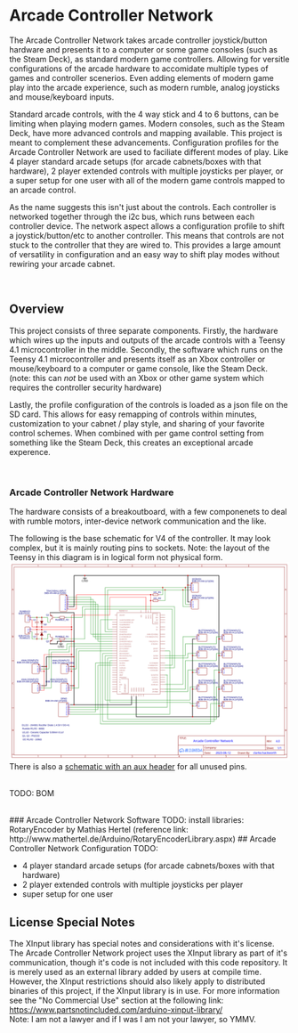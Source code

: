# Arcade Controller Network
The Arcade Controller Network takes arcade controller joystick/button hardware and presents it to a computer or some game consoles (such as the Steam Deck), as standard modern game controllers. Allowing for versitle configurations of the arcade hardware to accomidate multiple types of games and controller scenerios. Even adding elements of modern game play into the arcade experience, such as modern rumble, analog joysticks and mouse/keyboard inputs.

Standard arcade controls, with the 4 way stick and 4 to 6 buttons, can be limiting when playing modern games. Modern consoles, such as the Steam Deck, have more advanced controls and mapping available. This project is meant to complement these advancements. Configuration profiles for the Arcade Controller Network are used to faciliate different modes of play. Like 4 player standard arcade setups (for arcade cabnets/boxes with that hardware), 2 player extended controls with multiple joysticks per player, or a super setup for one user with all of the modern game controls mapped to an arcade control. 

As the name suggests this isn't just about the controls. Each controller is networked together through the i2c bus, which runs between each controller device. The network aspect allows a configuration profile to shift a joystick/button/etc to another controller. This means that controls are not stuck to the controller that they are wired to. This provides a large amount of versatility in configuration and an easy way to shift play modes without rewiring your arcade cabnet. 
<p><br>

## Overview
This project consists of three separate components. Firstly, the hardware which wires up the inputs and outputs of the arcade controls with a Teensy 4.1 microcontroller in the middle. Secondly, the software which runs on the Teensy 4.1 microcontroller and presents itself as an Xbox controller or mouse/keyboard to a computer or game console, like the Steam Deck. (note: this can *not* be used with an Xbox or other game system which requires the controller security hardware)

Lastly, the profile configuration of the controls is loaded as a json file on the SD card. This allows for easy remapping of controls within minutes, customization to your cabnet / play style, and sharing of your favorite control schemes. When combined with per game control setting from something like the Steam Deck, this creates an exceptional arcade experence. 
<p><br>

### Arcade Controller Network Hardware

The hardware consists of a breakoutboard, with a few componenets to deal with rumble motors, inter-device network communication and the like. 
<p>
The following is the base schematic for V4 of the controller. It may look complex, but it is mainly routing pins to sockets. Note: the layout of the Teensy in this diagram is in logical form not physical form. 
<img src=".\docs\images\diagrams\Schematic_ArcadeControllerNetworkV4-wo-aux.svg">
There is also a <a href=".\docs\images\diagrams\Schematic_ArcadeControllerNetworkV4.svg">schematic with an aux header</a> for all unused pins.
<p><br>
TODO: BOM
<p><br>
### Arcade Controller Network Software
TODO:
install libraries:
RotaryEncoder by Mathias Hertel (reference link: http://www.mathertel.de/Arduino/RotaryEncoderLibrary.aspx)
## Arcade Controller Network Configuration
TODO:

* 4 player standard arcade setups (for arcade cabnets/boxes with that hardware)
* 2 player extended controls with multiple joysticks per player
* super setup for one user

## License Special Notes
The XInput library has special notes and considerations with it's license. The Arcade Controller Network project uses the XInput library as part of it's communication, though it's code is not included with this code repository. It is merely used as an external library added by users at compile time. However, the XInput restrictions should also likely apply to distributed binaries of this project, if the XInput library is in use. For more information see the "No Commercial Use" section at the following link: https://www.partsnotincluded.com/arduino-xinput-library/ 
<br>Note: I am not a lawyer and if I was I am not your lawyer, so YMMV.

